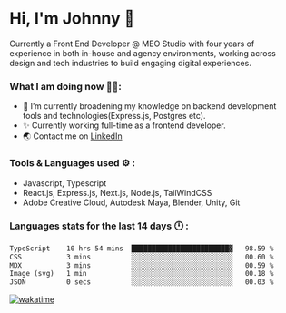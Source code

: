 # Hi, I'm Johnny 👋

Currently a Front End Developer @ MEO Studio with four years of experience in both in-house and agency environments, working across design and tech industries to build engaging digital experiences.

### What I am doing now 🧑‍💻:

- 🔭 I’m currently broadening my knowledge on backend development tools and technologies(Express.js, Postgres etc).
- ✨ Currently working full-time as a frontend developer.
- 🌏 Contact me on [LinkedIn](https://www.linkedin.com/in/johchai/)

### Tools & Languages used ⚙️ :

- Javascript, Typescript
- React.js, Express.js, Next.js, Node.js, TailWindCSS
- Adobe Creative Cloud, Autodesk Maya, Blender, Unity, Git

### Languages stats for the last 14 days 🕛 :

<!--START_SECTION:waka-->

```txt
TypeScript    10 hrs 54 mins  ████████████████████████▓   98.59 %
CSS           3 mins          ░░░░░░░░░░░░░░░░░░░░░░░░░   00.60 %
MDX           3 mins          ░░░░░░░░░░░░░░░░░░░░░░░░░   00.59 %
Image (svg)   1 min           ░░░░░░░░░░░░░░░░░░░░░░░░░   00.18 %
JSON          0 secs          ░░░░░░░░░░░░░░░░░░░░░░░░░   00.03 %
```

<!--END_SECTION:waka-->

[![wakatime](https://wakatime.com/badge/user/0cd14e89-b357-451d-b5c1-4a79286fb5a6.svg)](https://wakatime.com/@0cd14e89-b357-451d-b5c1-4a79286fb5a6)
